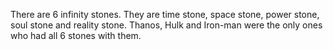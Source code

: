 There are 6 infinity stones. They are time stone, space stone, power stone, soul stone and reality stone. Thanos, Hulk and Iron-man were the only ones who had all 6 stones with them.